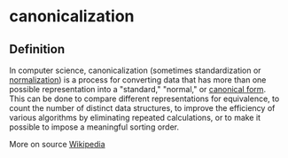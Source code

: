 # canonicalization
## Definition
In computer science, canonicalization (sometimes standardization or [normalization](https://en.wikipedia.org/wiki/Normalization_(statistics))) is a process for converting data that has more than one possible representation into a "standard," "normal," or [canonical form](https://en.wikipedia.org/wiki/Canonical_form).  
This can be done to compare different representations for equivalence, to count the number of distinct data structures, to improve the efficiency of various algorithms by eliminating repeated calculations, or to make it possible to impose a meaningful sorting order.

More on source [Wikipedia](https://en.wikipedia.org/wiki/Canonicalization)
